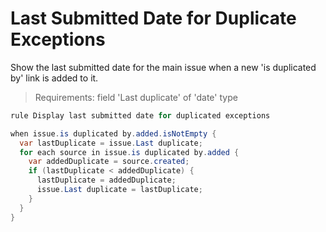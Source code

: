 Last Submitted Date for Duplicate Exceptions
====================
Show the last submitted date for the main issue when a new 'is duplicated by' link is added to it.

>Requirements: field 'Last duplicate' of 'date' type

```java
rule Display last submitted date for duplicated exceptions

when issue.is duplicated by.added.isNotEmpty {
  var lastDuplicate = issue.Last duplicate;
  for each source in issue.is duplicated by.added {
    var addedDuplicate = source.created;
    if (lastDuplicate < addedDuplicate) {
      lastDuplicate = addedDuplicate;
      issue.Last duplicate = lastDuplicate;
    }
  }
}
```
